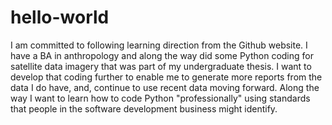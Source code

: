# hello-world
I am committed to following learning direction from the Github website.
I have a BA in anthropology and along the way did some Python coding for satellite data imagery that was part of my undergraduate thesis. I want to develop that coding further to enable me to generate more reports from the data I do have, and, continue to use recent data moving forward. Along the way I want to learn how to code Python "professionally" using standards that people in the software development business might identify. 
